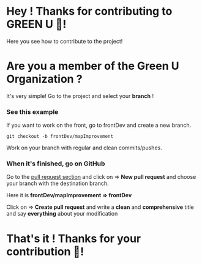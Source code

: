# Hey ! Thanks for contributing to **GREEN U** 🌿!

Here you see how to contribute to the project!

# Are you a member of the Green U Organization ?
It's very simple! Go to the project and select your **branch** !

### See this example
If you want to work on the front, go to frontDev and create a new branch.
```shell
git checkout -b frontDev/mapImprovement 
```
Work on your branch with regular and clean commits/pushes.
### When it's finished, go on GitHub

Go to the [pull request section](https://github.com/Green-U-Organization/Green.U/pulls) and click on => **New pull request** and choose your branch with the destination branch.

Here it is **frontDev/mapImprovement => frontDev**

Click on => **Create pull request** and write a **clean** and **comprehensive** title and say **everything** about your modification

# That's it ! Thanks for your contribution 🌿!